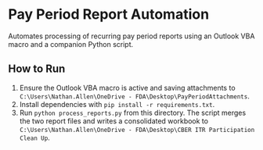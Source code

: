 # Pay Period Report Automation
Automates processing of recurring pay period reports using an Outlook VBA macro and a companion Python script.

## How to Run
1. Ensure the Outlook VBA macro is active and saving attachments to `C:\Users\Nathan.Allen\OneDrive - FDA\Desktop\PayPeriodAttachments`.
2. Install dependencies with `pip install -r requirements.txt`.
3. Run `python process_reports.py` from this directory. The script merges the two report files and writes a consolidated workbook to `C:\Users\Nathan.Allen\OneDrive - FDA\Desktop\CBER ITR Participation Clean Up`.
